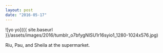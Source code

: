 ```yaml
---
layout: post
date: "2016-05-17"
---
```


![yo yo]({{ site.baseurl }}/assets/images/2016/tumblr_o7bfygNISU1r16syio1_1280-1024x576.jpg)

Riu, Pau, and Sheila at the supermarket.
